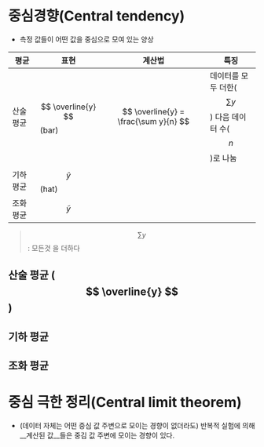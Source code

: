 # 중심경향(Central tendency)
* 측정 값들이 어떤 값을 중심으로 모여 있는 양상 

|평균|표현|계산법|특징|
|-|-|-|-|
|산술평균|$$ \overline{y} $$ (bar)|$$ \overline{y} = \frac{\sum y}{n} $$|데이터를 모두 더한($$\sum y$$) 다음 데이터 수($$n$$)로 나눔|
|기하평균|$$ \widehat{y} $$ (hat)|||
|조화평균|$$ \widetilde{y} $$|||

> $$\sum y$$ : 모든것 을 더하다 

## 산술 평균 ( $$ \overline{y} $$ )


## 기하 평균

## 조화 평균 

# 중심 극한 정리(Central limit theorem)
* (데이터 자체는 어떤 중심 값 주변으로 모이는 경향이 없더라도) 반복적 실험에 의해 __계산된 값__들은 중김 값 주변에 모이는 경향이 있다. 

    
